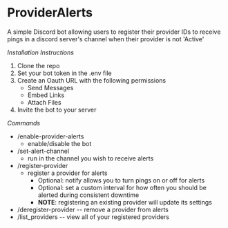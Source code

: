 # ProviderAlerts
A simple Discord bot allowing users to register their provider IDs to receive pings in a discord server's channel when their provider is not 'Active'

*Installation Instructions*

1) Clone the repo
2) Set your bot token in the .env file
3) Create an Oauth URL with the following permissions
   - Send Messages
   - Embed Links
   - Attach Files
4) Invite the bot to your server

*Commands*

 - /enable-provider-alerts
   - enable/disable the bot
 - /set-alert-channel
   - run in the channel you wish to receive alerts
 - /register-provider
   - register a provider for alerts
     - Optional: notify allows you to turn pings on or off for alerts
     - Optional: set a custom interval for how often you should be alerted during consistent downtime
     - **NOTE**: registering an existing provider will update its settings
 - /deregister-provider -- remove a provider from alerts
 - /list_providers -- view all of your registered providers
